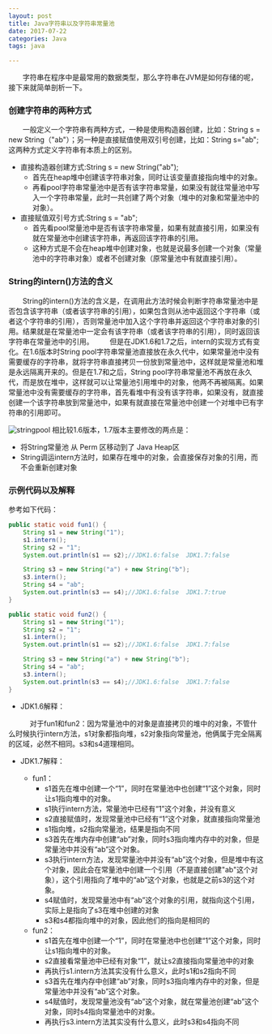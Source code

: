 ```yaml
---
layout: post
title: Java字符串以及字符串常量池
date: 2017-07-22
categories: Java
tags: java

---
```

&ensp;&ensp;&ensp;&ensp;字符串在程序中是最常用的数据类型，那么字符串在JVM是如何存储的呢，接下来就简单剖析一下。

### **创建字符串的两种方式**

&ensp;&ensp;&ensp;&ensp;一般定义一个字符串有两种方式，一种是使用构造器创建，比如：String s = new String（"ab"）；另一种是直接赋值使用双引号创建，比如：String s="ab";这两种方式定义字符串有本质上的区别。

- 直接构造器创建方式:String s = new String("ab");
    - 首先在heap堆中创建该字符串对象，同时让该变量直接指向堆中的对象。
    - 再看pool字符串常量池中是否有该字符串常量，如果没有就往常量池中写入一个字符串常量，此时一共创建了两个对象（堆中的对象和常量池中的对象）。
- 直接赋值双引号方式:String s = "ab";
    - 首先看pool常量池中是否有该字符串常量，如果有就直接引用，如果没有就在常量池中创建该字符串，再返回该字符串的引用。
    - 这种方式是不会在heap堆中创建对象，也就是说最多创建一个对象（常量池中的字符串对象）或者不创建对象（原常量池中有就直接引用）。

### **String的intern()方法的含义**

&emsp;&emsp;String的intern()方法的含义是，在调用此方法时候会判断字符串常量池中是否包含该字符串（或者该字符串的引用），如果包含则从池中返回这个字符串（或者这个字符串的引用），否则常量池中加入这个字符串并返回这个字符串对象的引用。结果就是在常量池中一定会有该字符串（或者该字符串的引用），同时返回该字符串在常量池中的引用。
&emsp;&emsp;但是在JDK1.6和1.7之后，intern的实现方式有变化。在1.6版本时String pool字符串常量池直接放在永久代中，如果常量池中没有需要缓存的字符串，就将字符串直接拷贝一份放到常量池中，这样就是常量池和堆是永远隔离开来的。但是在1.7和之后，String pool字符串常量池不再放在永久代，而是放在堆中，这样就可以让常量池引用堆中的对象，他两不再被隔离。如果常量池中没有需要缓存的字符串，首先看堆中有没有该字符串，如果没有，就直接创建一个该字符串放到常量池中，如果有就直接在常量池中创建一个对堆中已有字符串的引用即可。

![stringpool][1]
相比较1.6版本，1.7版本主要修改的两点是：

- 将String常量池 从 Perm 区移动到了 Java Heap区
- String调运intern方法时，如果存在堆中的对象，会直接保存对象的引用，而不会重新创建对象

### **示例代码以及解释**

参考如下代码：

```java
public static void fun1() {
	String s1 = new String("1");
	s1.intern();
	String s2 = "1";
	System.out.println(s1 == s2);//JDK1.6:false  JDK1.7:false

	String s3 = new String("a") + new String("b");
	s3.intern();
	String s4 = "ab";
	System.out.println(s3 == s4);//JDK1.6:false  JDK1.7:true
}

public static void fun2() {
	String s1 = new String("1");
	String s2 = "1";
	s1.intern();
	System.out.println(s1 == s2);//JDK1.6:false  JDK1.7:false

	String s3 = new String("a") + new String("b");
	String s4 = "ab";
	s3.intern();
	System.out.println(s3 == s4);//JDK1.6:false  JDK1.7:false
}
```

- JDK1.6解释：

&emsp;&emsp;&ensp;&ensp;对于fun1和fun2：因为常量池中的对象是直接拷贝的堆中的对象，不管什么时候执行intern方法，s1对象都指向堆，s2对象指向常量池，他俩属于完全隔离的区域，必然不相同。s3和s4道理相同。

- JDK1.7解释：
    - fun1：
        - s1首先在堆中创建一个“1”，同时在常量池中也创建“1”这个对象，同时让s1指向堆中的对象。
        - s1执行intern方法，常量池中已经有“1”这个对象，并没有意义
        - s2直接赋值时，发现常量池中已经有“1”这个对象，就直接指向常量池
        - s1指向堆，s2指向常量池，结果是指向不同
        - s3首先在堆内存中创建“ab”对象，同时s3指向堆内存中的对象，但是常量池中并没有“ab”这个对象。
        - s3执行intern方法，发现常量池中并没有“ab”这个对象，但是堆中有这个对象，因此会在常量池中创建一个引用（不是直接创建"ab"这个对象），这个引用指向了堆中的“ab”这个对象，也就是之前s3的这个对象。
        - s4赋值时，发现常量池中有“ab”这个对象的引用，就指向这个引用，实际上是指向了s3在堆中创建的对象
        - s3和s4都指向堆中的对象，因此他们的指向是相同的
    - fun2：
        - s1首先在堆中创建一个“1”，同时在常量池中也创建“1”这个对象，同时让s1指向堆中的对象。
        - s2直接看常量池中已经有对象“1”，就让s2直接指向常量池中的对象
        - 再执行s1.intern方法其实没有什么意义，此时s1和s2指向不同
        - s3首先在堆内存中创建“ab”对象，同时s3指向堆内存中的对象，但是常量池中并没有“ab”这个对象。
        - s4赋值时，发现常量池没有“ab”这个对象，就在常量池创建“ab”这个对象，同时s4指向常量池中的对象。
        - 再执行s3.intern方法其实没有什么意义，此时s3和s4指向不同


  [1]: http://ox1nrsgam.bkt.clouddn.com/StringPool.png
